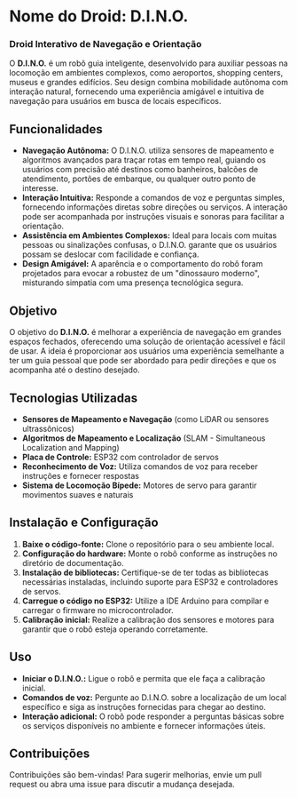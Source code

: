 
# Nome do Droid: **D.I.N.O.**

### Droid Interativo de Navegação e Orientação

O **D.I.N.O.** é um robô guia inteligente, desenvolvido para auxiliar pessoas na locomoção em ambientes complexos, como aeroportos, shopping centers, museus e grandes edifícios. Seu design combina mobilidade autônoma com interação natural, fornecendo uma experiência amigável e intuitiva de navegação para usuários em busca de locais específicos.

## Funcionalidades

- **Navegação Autônoma:** O D.I.N.O. utiliza sensores de mapeamento e algoritmos avançados para traçar rotas em tempo real, guiando os usuários com precisão até destinos como banheiros, balcões de atendimento, portões de embarque, ou qualquer outro ponto de interesse.
- **Interação Intuitiva:** Responde a comandos de voz e perguntas simples, fornecendo informações diretas sobre direções ou serviços. A interação pode ser acompanhada por instruções visuais e sonoras para facilitar a orientação.
- **Assistência em Ambientes Complexos:** Ideal para locais com muitas pessoas ou sinalizações confusas, o D.I.N.O. garante que os usuários possam se deslocar com facilidade e confiança.
- **Design Amigável:** A aparência e o comportamento do robô foram projetados para evocar a robustez de um "dinossauro moderno", misturando simpatia com uma presença tecnológica segura.

## Objetivo

O objetivo do **D.I.N.O.** é melhorar a experiência de navegação em grandes espaços fechados, oferecendo uma solução de orientação acessível e fácil de usar. A ideia é proporcionar aos usuários uma experiência semelhante a ter um guia pessoal que pode ser abordado para pedir direções e que os acompanha até o destino desejado.

## Tecnologias Utilizadas

- **Sensores de Mapeamento e Navegação** (como LiDAR ou sensores ultrassônicos)
- **Algoritmos de Mapeamento e Localização** (SLAM - Simultaneous Localization and Mapping)
- **Placa de Controle:** ESP32 com controlador de servos
- **Reconhecimento de Voz:** Utiliza comandos de voz para receber instruções e fornecer respostas
- **Sistema de Locomoção Bípede:** Motores de servo para garantir movimentos suaves e naturais

## Instalação e Configuração

1. **Baixe o código-fonte:** Clone o repositório para o seu ambiente local.
2. **Configuração do hardware:** Monte o robô conforme as instruções no diretório de documentação.
3. **Instalação de bibliotecas:** Certifique-se de ter todas as bibliotecas necessárias instaladas, incluindo suporte para ESP32 e controladores de servos.
4. **Carregue o código no ESP32:** Utilize a IDE Arduino para compilar e carregar o firmware no microcontrolador.
5. **Calibração inicial:** Realize a calibração dos sensores e motores para garantir que o robô esteja operando corretamente.

## Uso

- **Iniciar o D.I.N.O.:** Ligue o robô e permita que ele faça a calibração inicial.
- **Comandos de voz:** Pergunte ao D.I.N.O. sobre a localização de um local específico e siga as instruções fornecidas para chegar ao destino.
- **Interação adicional:** O robô pode responder a perguntas básicas sobre os serviços disponíveis no ambiente e fornecer informações úteis.

## Contribuições

Contribuições são bem-vindas! Para sugerir melhorias, envie um pull request ou abra uma issue para discutir a mudança desejada.